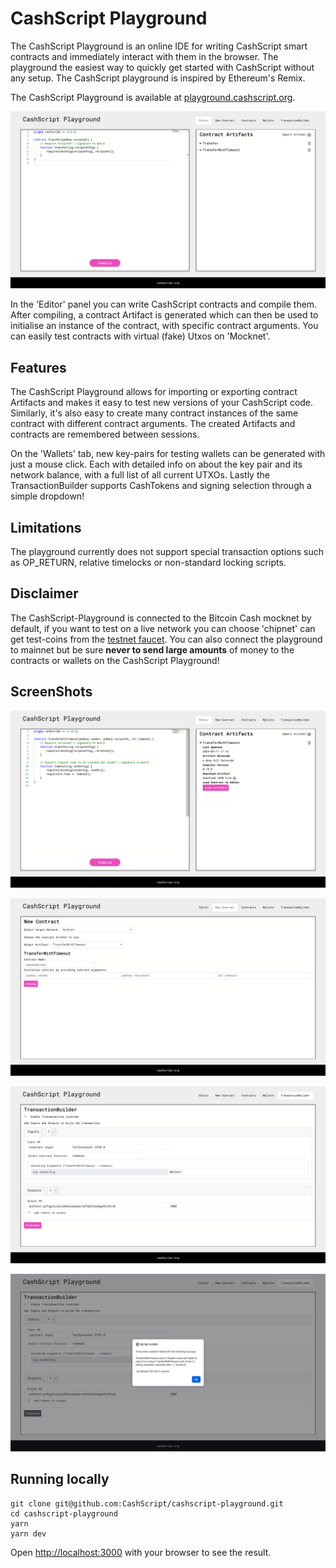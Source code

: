 # CashScript Playground
The CashScript Playground is an online IDE for writing CashScript smart contracts and immediately interact with them in the browser. The playground the easiest way to quickly get started with CashScript without any setup. The CashScript playground is inspired by Ethereum's Remix.

The CashScript Playground is available at [playground.cashscript.org](https://playground.cashscript.org/).

![Featured-screenhot](./screenshots/featured-screenshot.png)

In the 'Editor' panel you can write CashScript contracts and compile them. After compiling, a contract Artifact is generated which can then be used to initialise an instance of the contract, with specific contract arguments. You can easily test contracts with virtual (fake) Utxos on 'Mocknet'.

## Features

The CashScript Playground allows for importing or exporting contract Artifacts and makes it easy to test new versions of your CashScript code. Similarly, it's also easy to create many contract instances of the same contract with different contract arguments. The created Artifacts and contracts are remembered between sessions. 

On the 'Wallets' tab, new key-pairs for testing wallets can be generated with just a mouse click. Each with detailed info on about the key pair and its network balance, with a full list of all current UTXOs. Lastly the TransactionBuilder supports CashTokens and signing selection through a simple dropdown! 

## Limitations

The playground currently does not support special transaction options such as OP_RETURN, relative timelocks or non-standard locking scripts.

## Disclaimer

The CashScript-Playground is connected to the Bitcoin Cash mocknet by default, if you want to test on a live network you can choose 'chipnet' can get test-coins from the [testnet faucet](https://tbch.googol.cash/). You can also connect the playground to mainnet but be sure **never to send large amounts** of money to the contracts or wallets on the CashScript Playground!

## ScreenShots
![Screenshot-1](./screenshots/screenshot-1.png)

![Screenshot-2](./screenshots/screenshot-2.png)

![Screenshot-3](./screenshots/screenshot-3.png)

![Screenshot-4](./screenshots/screenshot-4.png)

## Running locally
```
git clone git@github.com:CashScript/cashscript-playground.git
cd cashscript-playground
yarn
yarn dev
```

Open [http://localhost:3000](http://localhost:3000) with your browser to see the result.
